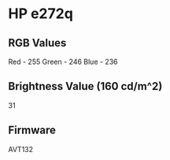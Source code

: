# HP e272q
## RGB Values
Red - 255
Green - 246
Blue - 236
## Brightness Value (160 cd/m^2)
31
## Firmware
AVT132
